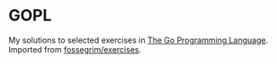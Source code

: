 # GOPL
My solutions to selected exercises in [The Go Programming Language](https://www.gopl.io). Imported from [fossegrim/exercises](https://github.com/fossegrim/exercises).
